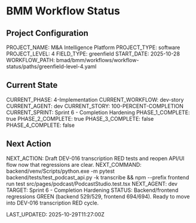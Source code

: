 # BMM Workflow Status

## Project Configuration

PROJECT_NAME: M&A Intelligence Platform
PROJECT_TYPE: software
PROJECT_LEVEL: 4
FIELD_TYPE: greenfield
START_DATE: 2025-10-28
WORKFLOW_PATH: bmad/bmm/workflows/workflow-status/paths/greenfield-level-4.yaml

## Current State

CURRENT_PHASE: 4-Implementation
CURRENT_WORKFLOW: dev-story
CURRENT_AGENT: dev
CURRENT_STORY: 100-PERCENT-COMPLETION
CURRENT_SPRINT: Sprint 6 - Completion Hardening
PHASE_1_COMPLETE: true
PHASE_2_COMPLETE: true
PHASE_3_COMPLETE: false
PHASE_4_COMPLETE: false

## Next Action

NEXT_ACTION: Draft DEV-016 transcription RED tests and reopen API/UI flow now that regressions are clear.
NEXT_COMMAND: backend/venv/Scripts/python.exe -m pytest backend/tests/test_podcast_api.py -k transcribe && npm --prefix frontend run test src/pages/podcast/PodcastStudio.test.tsx
NEXT_AGENT: dev
TARGET: Sprint 6 - Completion Hardening
STATUS: Backend/frontend regressions GREEN (backend 529/529, frontend 694/694). Ready to move into DEV-016 transcription RED cycle.

LAST_UPDATED: 2025-10-29T11:27:00Z


